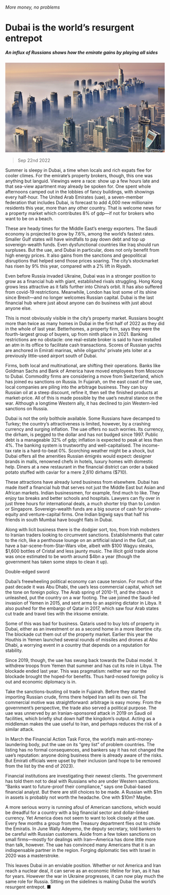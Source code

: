 ###### More money, no problems

# Dubai is the world’s resurgent entrepot 

##### An influx of Russians shows how the emirate gains by playing all sides 

![image](images/20220924_FNP003.jpg) 

> Sep 22nd 2022 

Summer is sleepy in Dubai, a time when locals and rich expats flee for cooler climes. For the emirate’s property brokers, though, this one was anything but languid. Viewings were a race: show up a few hours late and that sea-view apartment may already be spoken for. One spent whole afternoons camped out in the lobbies of fancy buildings, with showings every half-hour. The United Arab Emirates (uae), a seven-member federation that includes Dubai, is forecast to add 4,000 new millionaire residents this year, more than any other country. That is welcome news for a property market which contributes 8% of gdp—if not for brokers who want to be on a beach.

These are heady times for the Middle East’s energy exporters. The Saudi economy is projected to grow by 7.6%, among the world’s fastest rates. Smaller Gulf states will have windfalls to pay down debt and top up sovereign-wealth funds. Even dysfunctional countries like Iraq should run surpluses. But the uae, and Dubai in particular, does not only benefit from high energy prices. It also gains from the sanctions and geopolitical disruptions that helped send those prices soaring. The city’s stockmarket has risen by 9% this year, compared with a 2% lift in Riyadh. 

Even before Russia invaded Ukraine, Dubai was in a stronger position to grow as a financial hub with giant, established rivals struggling. Hong Kong grows less attractive as it falls further into China’s orbit. It has also suffered from covid-19 restrictions. Meanwhile, London has lost some of its shine since Brexit—and no longer welcomes Russian capital. Dubai is the last financial hub where just about anyone can do business with just about anyone else.

This is most obviously visible in the city’s property market. Russians bought more than twice as many homes in Dubai in the first half of 2022 as they did in the whole of last year. Betterhomes, a property firm, says they were the fourth-largest group of buyers, up from ninth place in 2021. Banking restrictions are no obstacle: one real-estate broker is said to have installed an atm in its office to facilitate cash transactions. Scores of Russian yachts are anchored in Emirati marinas, while oligarchs’ private jets loiter at a previously little-used airport south of Dubai.

Firms, both local and multinational, are shifting their operations. Banks like Goldman Sachs and Bank of America have moved employees from Moscow to Dubai. Commodity firms are considering a move from Switzerland, which has joined eu sanctions on Russia. In Fujairah, on the east coast of the uae, local companies are piling into the arbitrage business. They can buy Russian oil at a steep discount, refine it, then sell the finished products at market-price. All of this is made possible by the uae’s neutral stance on the war. Although a longtime Western ally, it has declined to join Western-led sanctions on Russia.

Dubai is not the only bolthole available. Some Russians have decamped to Turkey; the country’s attractiveness is limited, however, by a crashing currency and surging inflation. The uae offers no such worries. Its currency, the dirham, is pegged to the dollar and has not budged since 1997. Public debt is a manageable 32% of gdp; inflation is expected to peak at less than 4%. The banking system is trustworthy and well-capitalised. The income-tax rate is a hard-to-beat 0%. Scorching weather might be a shock, but Dubai offers all the amenities Russian émigrés would expect: designer brands in malls, renowned chefs in hotels, luxury homes with domestic help. Diners at a new restaurant in the financial district can order a baked potato stuffed with caviar for a mere 2,610 dirhams ($710).

These attractions have already lured business from elsewhere. Dubai has made itself a financial hub that serves not just the Middle East but Asian and African markets. Indian businessmen, for example, find much to like. They enjoy tax breaks and better schools and hospitals. Lawyers can fly over in just three hours for international deals, a much shorter trip than to London or Singapore. Sovereign-wealth funds are a big source of cash for private-equity and venture-capital firms. One Indian bigwig says that half his friends in south Mumbai have bought flats in Dubai.

Along with licit business there is the dodgier sort, too, from Irish mobsters to Iranian traders looking to circumvent sanctions. Establishments that cater to the rich, like a penthouse lounge on an artificial island in the Gulf, can have a bar-scene-from-Star-Wars vibe, albeit with $100 Wagyu steaks, $1,600 bottles of Cristal and less jaunty music. The illicit gold trade alone was once estimated to be worth around $4bn a year (though the government has taken some steps to clean it up).

Double-edged sword

Dubai’s freewheeling political economy can cause tension. For much of the past decade it was Abu Dhabi, the uae’s less commercial capital, which set the tone on foreign policy. The Arab spring of 2010-11, and the chaos it unleashed, put the country on a war footing. The uae joined the Saudi-led invasion of Yemen in 2015, and sent arms to an aspiring dictator in Libya. It also pushed for the embargo of Qatar in 2017, which saw four Arab states cut trade and travel ties with the irksome emirate.

Some of this was bad for business. Qataris used to buy lots of property in Dubai, either as an investment or as a second home in a more libertine city. The blockade cut them out of the property market. Earlier this year the Houthis in Yemen launched several rounds of missiles and drones at Abu Dhabi, a worrying event in a country that depends on a reputation for stability.

Since 2019, though, the uae has swung back towards the Dubai model. It withdrew troops from Yemen that summer and has cut its role in Libya. The blockade ended last year. This was pragmatism: neither war nor the blockade brought the hoped-for benefits. Thus hard-nosed foreign policy is out and economic diplomacy is in.

Take the sanctions-busting oil trade in Fujairah. Before they started importing Russian crude, firms there helped Iran sell its own oil. The commercial motive was straightforward: arbitrage is easy money. From the government’s perspective, the trade also served a political purpose. The uae was unnerved by an Iranian-sponsored attack in 2019 on Saudi oil facilities, which briefly shut down half the kingdom’s output. Acting as a middleman makes the uae useful to Iran, and perhaps reduces the risk of a similar attack.

In March the Financial Action Task Force, the world’s main anti-money-laundering body, put the uae on its “grey list” of problem countries. The listing has no formal consequences, and bankers say it has not changed the uae’s reputation: anyone doing business there is already aware of the risks. But Emirati officials were upset by their inclusion (and hope to be removed from the list by the end of 2023).

Financial institutions are investigating their newest clients. The government has told them not to deal with Russians who are under Western sanctions. “Banks want to future-proof their compliance,” says one Dubai-based financial analyst. But there are still choices to be made. A Russian with $1m in assets is probably not worth the headache. One with $10m? Maybe.

A more serious worry is running afoul of American sanctions, which would be dreadful for a country with a big financial sector and dollar-linked currency. Yet America does not seem to want to look closely at the uae. Every few months a group from the Treasury department flies out to chide the Emiratis. In June Wally Adeyemo, the deputy secretary, told bankers to be careful with Russian customers. Aside from a few token sanctions on small firms—mostly for dealings with Iran—America has done little more than talk, however. The uae has convinced many Americans that it is an indispensable partner in the region. Forging diplomatic ties with Israel in 2020 was a masterstroke.

This leaves Dubai in an enviable position. Whether or not America and Iran reach a nuclear deal, it can serve as an economic lifeline for Iran, as it has for years. However the war in Ukraine progresses, it can now play much the same role for Russia. Sitting on the sidelines is making Dubai the world’s resurgent entrepot. ■


